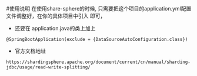 #使用说明
在使用share-sphere的时候,
只需要把这个项目的application.yml配置文件调整好，在你的具体项目中引入 即可，
* 还要在 application.java的类上加上
````
@SpringBootApplication(exclude = {DataSourceAutoConfiguration.class})
````

* 官方文档地址
````
https://shardingsphere.apache.org/document/current/cn/manual/sharding-jdbc/usage/read-write-splitting/
````
